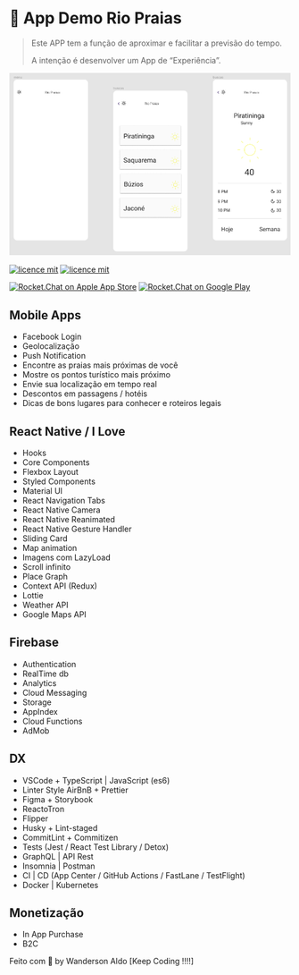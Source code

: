 # :ocean: App Demo Rio Praias

> Este APP tem a função de aproximar e facilitar a previsão do tempo.
>
> A intenção é desenvolver um App de “Experiência”.

![App Demo](/src/assets/app-rio-praias.png "App Demo")

[![licence mit](https://img.shields.io/badge/licence-MIT-blue.svg)](https://github.com/afonsopacifer/open-source-boilerplate/blob/master/LICENSE.md)
[![licence mit](https://img.shields.io/badge/licence-MIT-blue.svg)](https://github.com/omariosouto/pokedex/blob/master/LICENSE)

[![Rocket.Chat on Apple App Store](https://user-images.githubusercontent.com/551004/29770691-a2082ff4-8bc6-11e7-89a6-964cd405ea8e.png)](https://itunes.apple.com/us/app/rocket-chat/id1148741252?mt=8)
[![Rocket.Chat on Google Play](https://user-images.githubusercontent.com/551004/29770692-a20975c6-8bc6-11e7-8ab0-1cde275496e0.png)](https://play.google.com/store/apps/details?id=chat.rocket.android)

## Mobile Apps

+ Facebook Login
+ Geolocalização
+ Push Notification
+ Encontre as praias mais próximas de você
+ Mostre os pontos turístico mais próximo
+ Envie sua localização em tempo real
+ Descontos em passagens / hotéis
+ Dicas de bons lugares para conhecer e roteiros legais

## React Native / I Love

+ Hooks
+ Core Components
+ Flexbox Layout
+ Styled Components
+ Material UI
+ React Navigation Tabs
+ React Native Camera
+ React Native Reanimated
+ React Native Gesture Handler
+ Sliding Card
+ Map animation
+ Imagens com LazyLoad
+ Scroll infinito
+ Place Graph
+ Context API (Redux)
+ Lottie
+ Weather API
+ Google Maps API

## Firebase

+ Authentication
+ RealTime db
+ Analytics
+ Cloud Messaging
+ Storage
+ AppIndex
+ Cloud Functions
+ AdMob

## DX

+ VSCode + TypeScript | JavaScript (es6)
+ Linter Style AirBnB + Prettier
+ Figma + Storybook
+ ReactoTron
+ Flipper
+ Husky + Lint-staged
+ CommitLint + Commitizen
+ Tests (Jest / React Test Library / Detox)
+ GraphQL | API Rest
+ Insomnia | Postman
+ CI | CD (App Center / GitHub Actions / FastLane / TestFlight)
+ Docker | Kubernetes

## Monetização

+ In App Purchase
+ B2C

Feito com 💖 by Wanderson Aldo [Keep Coding !!!!]
